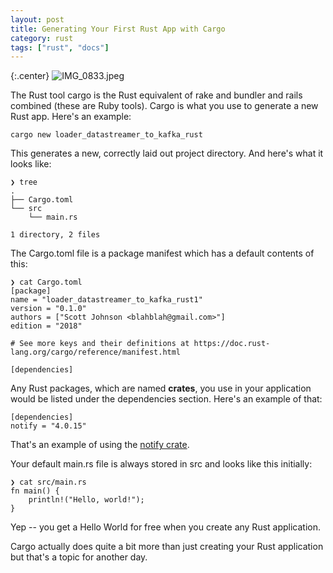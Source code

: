 ```yaml
---
layout: post
title: Generating Your First Rust App with Cargo
category: rust
tags: ["rust", "docs"]
---
```

{:.center}
![IMG_0833.jpeg](/blog/assets/IMG_0833.jpeg)

The Rust tool cargo is the Rust equivalent of rake and bundler and rails combined (these are Ruby tools).  Cargo is what you use to generate a new Rust app.  Here's an example:

    cargo new loader_datastreamer_to_kafka_rust
    
This generates a new, correctly laid out project directory.  And here's what it looks like:

    ❯ tree
    .
    ├── Cargo.toml
    └── src
        └── main.rs

    1 directory, 2 files
    
The Cargo.toml file is a package manifest which has a default contents of this:

    ❯ cat Cargo.toml
    [package]
    name = "loader_datastreamer_to_kafka_rust1"
    version = "0.1.0"
    authors = ["Scott Johnson <blahblah@gmail.com>"]
    edition = "2018"

    # See more keys and their definitions at https://doc.rust-lang.org/cargo/reference/manifest.html

    [dependencies]
    
Any Rust packages, which are named **crates**, you use in your application would be listed under the dependencies section.  Here's an example of that:

    [dependencies]
    notify = "4.0.15"

That's an example of using the [notify crate](https://crates.io/crates/notify).

Your default main.rs file is always stored in src and looks like this initially:

    ❯ cat src/main.rs
    fn main() {
        println!("Hello, world!");
    }

Yep -- you get a Hello World for free when you create any Rust application.  

Cargo actually does quite a bit more than just creating your Rust application but that's a topic for another day.

